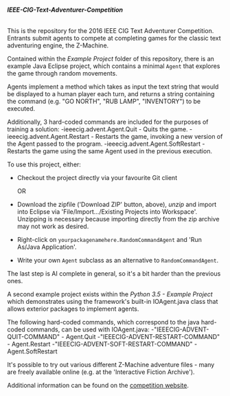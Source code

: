 <b><h6>IEEE-CIG-Text-Adventurer-Competition</h6></b>

This is the repository for the 2016 IEEE CIG Text Adventurer Competition. 
Entrants submit agents to compete at completing games for the classic text adventuring engine, the Z-Machine.

Contained within the <i>Example Project</i> folder of this repository,
there is an example Java Eclipse project, which contains a minimal `Agent` that explores the game through random movements.

Agents implement a method which takes as input the text string that would be displayed to a human player each turn, 
and returns a string containing the command (e.g. "GO NORTH", "RUB LAMP", "INVENTORY") to be executed.

Additionally, 3 hard-coded commands are included for the purposes of training a solution:
-ieeecig.advent.Agent.Quit - Quits the game.
-ieeecig.advent.Agent.Restart - Restarts the game, invoking a new version of the Agent passed to the program.
-ieeecig.advent.Agent.SoftRestart - Restarts the game using the same Agent used in the previous execution.

To use this project, either:

* Checkout the project directly via your favourite Git client 

  OR 

* Download the zipfile ('Download ZIP' button, above), *unzip*
  and import into Eclipse via 'File/Import.../Existing Projects into Workspace'.
  Unzipping is necessary because importing directly from the zip archive may not work as desired.

* Right-click on `yourpackagenamehere.RandomCommandAgent` and 'Run As/Java Application'.
* Write your own `Agent` subclass as an alternative to `RandomCommandAgent`. 

The last step is AI complete in general, so it's a bit harder than the previous ones.

A second example project exists within the <i>Python 3.5 - Example Project</i> which demonstrates using the framework's built-in IOAgent.java class that allows exterior packages to implement agents. 

The following hard-coded commands, which correspond to the java hard-coded commands, can be used with IOAgent.java:
-"IEEECIG-ADVENT-QUIT-COMMAND" - Agent.Quit
-"IEEECIG-ADVENT-RESTART-COMMAND" - Agent.Restart
-"IEEECIG-ADVENT-SOFT-RESTART-COMMAND" - Agent.SoftRestart

It's possible to try out various different Z-Machine adventure files - many are freely available online (e.g. at the 'Interactive Fiction Archive').

Additional information can be found on the [competition website](http://atkrye.github.io/IEEE-CIG-Text-Adventurer-Competition/).



